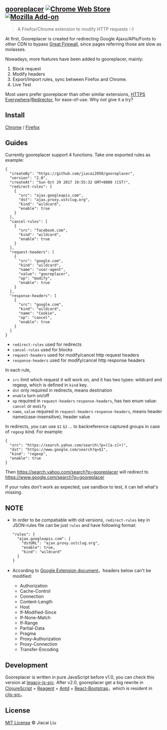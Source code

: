 
## [gooreplacer](http://liujiacai.net/gooreplacer)  [![Chrome Web Store](https://img.shields.io/chrome-web-store/v/jnlkjeecojckkigmchmfoigphmgkgbip.svg?style=plastic)](https://chrome.google.com/webstore/detail/gooreplacer/jnlkjeecojckkigmchmfoigphmgkgbip) [![Mozilla Add-on](https://img.shields.io/amo/v/gooreplacer.svg?style=plastic)](https://addons.mozilla.org/firefox/addon/gooreplacer/)

> A Firefox/Chrome extension to modify HTTP requests :-)

At first, Gooreplacer is created for redirecting Google Ajaxs/APIs/Fonts to other CDN to bypass [Great Firewall](https://en.wikipedia.org/wiki/Great_Firewall), since pages referring those are slow as molasses.

Nowadays, more features have been added to gooreplacer, mainly:

1. Block request
2. Modify headers
3. Export/Import rules, sync between Firefox and Chrome.
4. Live Test

Most users prefer gooreplacer than other similar extensions, [HTTPS Everywhere](https://www.eff.org/https-everywhere)/[Redirector](http://einaregilsson.com/redirector/), for ease-of-use. Why not give it a try?

## Install

[Chrome](https://chrome.google.com/webstore/detail/gooreplacer/jnlkjeecojckkigmchmfoigphmgkgbip) / [Firefox](https://addons.mozilla.org/firefox/addon/gooreplacer/)

## Guides

Currently gooreplacer support 4 functions. Take one exported rules as example:

```
{
  "createBy": "https://github.com/jiacai2050/gooreplacer",
  "version": "2.0",
  "createAt": "Sun Oct 29 2017 19:55:32 GMT+0800 (CST)",
  "redirect-rules": [
    {
      "src": "ajax.googleapis.com",
      "dst": "ajax.proxy.ustclug.org",
      "kind": "wildcard",
      "enable": true
    }
  ],
  "cancel-rules": [
    {
      "src": "facebook.com",
      "kind": "wildcard",
      "enable": true
    }
  ],
  "request-headers": [
    {
      "src": "google.com",
      "kind": "wildcard",
      "name": "user-agent",
      "value": "gooreplacer",
      "op": "modify",
      "enable": true
    }
  ],
  "response-headers": [
    {
      "src": "google.com",
      "kind": "wildcard",
      "name": "Cookie",
      "op": "cancel",
      "enable": true
    }
  ]
}
```

- `redirect-rules` used for redirects
- `cancel-rules` used for blocks
- `request-headers` used for modify/cancel http request headers
- `response-headers` used for modify/cancel http response headers

In each rule, 

- `src` limit which request it will work on, and it has two types: wildcard and regexp, which is defined in `kind` key.
- `dst` only required in redirects, means destination
- `enable` turn on/off
- `op` required in `request-headers` `response-headers`, has two enum value: `cancel` or `modify`
- `name`, `value` required in `request-headers` `response-headers`, means header name(case-insensitive), header value

In redirects, you can use `$1` `$2` ... to backreference captured groups in case of `regexp` kind. For example:

```
{
  "src": "https://search.yahoo.com/search\?p=([a-z]+)",
  "dst": "https://www.google.com/search?q=$1",
  "kind": "regexp",
  "enable": true
}
```

Then https://search.yahoo.com/search?p=gooreplacer will redirect to https://www.google.com/search?q=gooreplacer

If your rules don't work as expected, use sandbox to test, it can tell what's missing.

## NOTE

- In order to be compatiable with old versions, `redirect-rules` key in JSON-rules file can be just `rules` and have following format:

  ```
  "rules": {
    "ajax.googleapis.com": {
      "dstURL": "ajax.proxy.ustclug.org",
      "enable": true,
      "kind": "wildcard"
    }
  }
  ```

- According to [Google Extension document](https://developer.chrome.com/extensions/webRequest)，headers below can't be modified:

    - Authorization
    - Cache-Control
    - Connection
    - Content-Length
    - Host
    - If-Modified-Since
    - If-None-Match
    - If-Range
    - Partial-Data
    - Pragma
    - Proxy-Authorization
    - Proxy-Connection
    - Transfer-Encoding


## Development

Gooreplacer is written in pure JavaScript before v1.0, you can check this version at [legacy-js-src](legacy-js-src).
After v2.0, gooreplacer get a big rewrite in [ClojureScript](https://github.com/clojure/clojurescript) + [Reagent](https://github.com/reagent-project/reagent) + [Antd](https://ant.design/) + [React-Bootstrap](https://react-bootstrap.github.io/)，which is resident in [cljs-src](cljs-src)。


## License

[MIT License](http://liujiacai.net/license/MIT.html?year=2015) © Jiacai Liu
